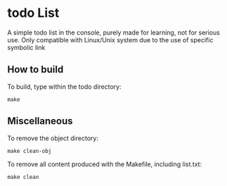 
# todo List

A simple todo list in the console, purely made for learning, not for serious use.
Only compatible with Linux/Unix system due to the use of specific symbolic link

## How to build

To build, type within the todo directory:
```
make
```
## Miscellaneous
To remove the object directory:
```
make clean-obj
```
To remove all content produced with the Makefile, including list.txt:
```
make clean
```
